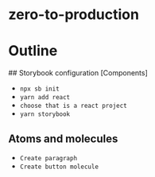 # zero-to-production

# Outline
## Storybook configuration [Components]
- `npx sb init`
- `yarn add react`
- `choose that is a react project`
- `yarn storybook`
## Atoms and molecules
- `Create paragraph`
- `Create button molecule`